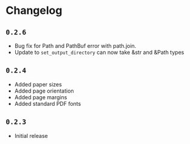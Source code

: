 # Changelog

## `0.2.6`
* Bug fix for Path and PathBuf error with path.join.
* Update to `set_output_directory` can now take &str and &Path types

## `0.2.4`

* Added paper sizes
* Added page orientation
* Added page margins
* Added standard PDF fonts

## `0.2.3`

* Initial release
